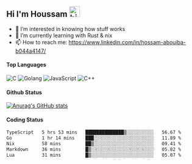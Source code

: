 ## Hi I'm Houssam <img src="https://user-images.githubusercontent.com/1303154/88677602-1635ba80-d120-11ea-84d8-d263ba5fc3c0.gif" width="28px" alt="hi">

- 👀 I’m interested in knowing how stuff works
- 🔭 I’m currently learning with Rust & nix
- 📫 How to reach me: https://www.linkedin.com/in/hossam-abouiba-b044a4147/

#### Top Languages

![C](https://img.shields.io/badge/c-%2300599C.svg?style=for-the-badge&logo=c&logoColor=white)
![Golang](https://img.shields.io/badge/go-blue?style=for-the-badge&logo=Goland)
![JavaScript](https://img.shields.io/badge/javascript-%23323330.svg?style=for-the-badge&logo=javascript&logoColor=%23F7DF1E)
![C++](https://img.shields.io/badge/C%2B%2B-blue?style=for-the-badge&logo=C%2B%2B)


#### Github Status
[![Anurag's GitHub stats](https://github-readme-stats.vercel.app/api?username=0xhoussam&theme=tokyonight)](https://github.com/anuraghazra/github-readme-stats)

#### Coding Status
<!--START_SECTION:waka-->

```txt
TypeScript   5 hrs 53 mins   ██████████████▒░░░░░░░░░░   56.67 %
Go           1 hr 14 mins    ███░░░░░░░░░░░░░░░░░░░░░░   11.89 %
Nix          58 mins         ██▒░░░░░░░░░░░░░░░░░░░░░░   09.41 %
Markdown     36 mins         █▒░░░░░░░░░░░░░░░░░░░░░░░   05.82 %
Lua          31 mins         █▒░░░░░░░░░░░░░░░░░░░░░░░   05.07 %
```

<!--END_SECTION:waka-->
